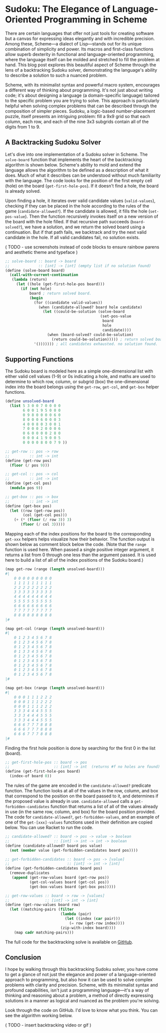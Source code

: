 # Sudoku: The Elegance of Language-Oriented Programming in Scheme

There are certain languages that offer not just tools for creating software but a canvas for expressing ideas elegantly and with incredible precision. Among these, Scheme—a dialect of Lisp—stands out for its unique combination of simplicity and power. Its macros and first-class functions allow superb dexterity in functional and language-oriented programming, where the language itself can be molded and stretched to fill the problem at hand. This blog post explores this beautiful aspect of Scheme through the lens of a backtracking Sudoku solver, demonstrating the language's ability to describe a solution to such a nuanced problem.

Scheme, with its minimalist syntax and powerful macro system, encourages a different way of thinking about programming. It's not just about writing code; it's about designing a language (a domain-specific language) tailored to the specific problem you are trying to solve. This approach is particularly helpful when solving complex problems that can be described through the composition of simpler pieces. Sudoku, a logic-based number-placement puzzle, itself presents an intriguing problem: fill a 9x9 grid so that each column, each row, and each of the nine 3x3 subgrids contain all of the digits from 1 to 9.

## A Backtracking Sudoku Solver

Let's dive into one implementation of a Sudoku solver in Scheme. The `solve-board` function that implements the heart of the backtracking algorithm is shown below. Scheme's ability to mold and extend the language allows the algorithm to be defined as a description of what it does. Much of what it describes can be understood without much familiarity with the language. The code looks for the position of the first empty cell (hole) on the board (`get-first-hole-pos`). If it doesn't find a hole, the board is already solved.

Upon finding a hole, it iterates over valid candidate values (`valid-values`), checking if they can be placed in the hole according to the rules of the game (`candidate-allowed?`). If the candidate is allowed, it fills the hole (`set-pos-value`). Then the function recursively invokes itself on a new version of the board with the hole filled. If that recursive path succeeds (`board-solved?`), we have a solution, and we return the solved board using a continuation. But if that path fails, we backtrack and try the next valid candidate in the hole. If all valid candidates fail, no solution exists.

( TODO - use screenshots instead of code blocks to ensure rainbow parens and aesthetic theme and typeface )

```scheme
;; solve-board :: board -> board
;;             :: [int] -> [int] (empty list if no solution found)
(define (solve-board board)
  (call-with-current-continuation
   (lambda (return)
     (let ((hole (get-first-hole-pos board)))
       (if (not hole)
           board ; return solved board.
           (begin
             (for ((candidate valid-values))
               (when (candidate-allowed? board hole candidate)
                 (let ((could-be-solution (solve-board
                                           (set-pos-value
                                            board
                                            hole
                                            candidate))))
                   (when (board-solved? could-be-solution)
                     (return could-be-solution))))) ; return solved board.
             '())))))) ; all candidates exhausted. no solution found.
```

## Supporting Functions

The Sudoku board is modeled here as a simple one-dimensional list with either valid cell values (1-9) or 0s indicating a hole, and maths are used to determine to which row, column, or subgrid (box) the one-dimensional index into the board belongs using the `get-row`, `get-col`, and `get-box` helper functions.

```scheme
(define unsolved-board
  (list 5 3 0 0 7 0 0 0 0
        6 0 0 1 9 5 0 0 0
        0 9 8 0 0 0 0 6 0
        8 0 0 0 6 0 0 0 3
        4 0 0 8 0 3 0 0 1
        7 0 0 0 2 0 0 0 6
        0 6 0 0 0 0 2 8 0
        0 0 0 4 1 9 0 0 5
        0 0 0 0 8 0 0 7 9 ))

;; get-row :: pos -> row
;;         :: int -> int
(define (get-row pos)
  (floor (/ pos 9)))

;; get-col :: pos -> col
;;         :: int -> int
(define (get-col pos)
  (modulo pos 9))

;; get-box :: pos -> box
;;         :: int -> int
(define (get-box pos)
  (let ((row (get-row pos))
        (col (get-col pos)))
    (+ (* (floor (/ row 3)) 3)
       (floor (/ col 3)))))
```

Mapping each of the index positions for the board to the corresponding `get-xxx` helpers helps visualize how their behavior. The function output is shown below as comment block below the code. (Note that the `range` function is used here. When passed a single positive integer argument, it returns a list from 0 through one less than the argument passed. It is used here to build a list of all of the index positions of the Sudoku board.)

```scheme
(map get-row (range (length unsolved-board)))
#|
    0 0 0 0 0 0 0 0 0
    1 1 1 1 1 1 1 1 1
    2 2 2 2 2 2 2 2 2
    3 3 3 3 3 3 3 3 3
    4 4 4 4 4 4 4 4 4
    5 5 5 5 5 5 5 5 5
    6 6 6 6 6 6 6 6 6
    7 7 7 7 7 7 7 7 7
    8 8 8 8 8 8 8 8 8
|#
```

```scheme
(map get-col (range (length unsolved-board)))
#|
    0 1 2 3 4 5 6 7 8
    0 1 2 3 4 5 6 7 8
    0 1 2 3 4 5 6 7 8
    0 1 3 3 4 5 6 7 8
    0 1 2 3 4 5 6 7 8
    0 1 2 3 4 5 6 7 8
    0 1 2 3 4 5 6 7 8
    0 1 2 3 4 5 6 7 8
    0 1 2 3 4 5 6 7 8
|#
```

```scheme
(map get-box (range (length unsolved-board)))
#|
    0 0 0 1 1 1 2 2 2
    0 0 0 1 1 1 2 2 2
    0 0 0 1 1 1 2 2 2
    3 3 3 4 4 4 5 5 5
    3 3 3 4 4 4 5 5 5
    3 3 3 4 4 4 5 5 5
    6 6 6 7 7 7 8 8 8
    6 6 6 7 7 7 8 8 8
    6 6 6 7 7 7 8 8 8
|#
```

Finding the first hole position is done by searching for the first 0 in the list (board).

```scheme
;; get-first-hole-pos :: board -> pos
;;                    :: [int] -> int  (returns #f no holes are found)
(define (get-first-hole-pos board)
  (index-of board 0))
```

The rules of the game are encoded in the `candidate-allowed?` predicate function. The function looks at all of the values in the row, column, and box that correspond to the position on the board passed to it, and determines if the proposed value is already in use. `candidate-allowed` calls a `get-forbidden-candidates` function that returns a list of all of the values already in use (in the same row, column, and box) for the board position provided. The code for `candidate-allowed?`, `get-forbidden-values`, and an example of one of the `get-[xxx]-values` functions used in their definition are copied below. You can use Racket to run the code.

```scheme
;; candidate-allowed? :: board -> pos -> value -> boolean
;;                    :: [int] -> int -> int -> boolean
(define (candidate-allowed? board pos value)
  (not (member value (get-forbidden-candidates board pos))))

;; get-forbidden-candidates :: board -> pos -> [value]
;;                          :: [int] -> int -> [int]
(define (get-forbidden-candidates board pos)
  (remove-duplicates
   (append (get-row-values board (get-row pos))
           (get-col-values board (get-col pos))
           (get-box-values board (get-box pos)))))

;; get-row-values :: board -> row -> [values]
;;                :: [int] -> int -> [int]
(define (get-row-values board row)
  (let ((matching-pairs (filter
                         (lambda (pair)
                           (let ((index (car pair)))
                             (= row (get-row index))))
                         (zip-with-index board))))
    (map cadr matching-pairs)))
```

The full code for the backtracking solve is available on [GitHub](https://github.com/usefulmove/usefulmove/blob/main/lop/sudoku.scm).

## Conclusion
I hope by walking through this backtracking Sudoku solver, you have come to get a glance of not just the elegance and power of a language-oriented approach to programming, but also how it can be used to solve complex problems with clarity and precision. Scheme, with its minimalist syntax and profound capabilities, isn't just a programming language—it's a way of thinking and reasoning about a problem, a method of directly expressing solutions in a manner as logical and nuanced as the problem you're solving.

Look through the code on GitHub. I'd love to know what you think. You can see the algorithm working below.

( TODO - insert backtracking video or gif )
